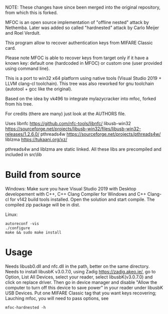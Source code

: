 NOTE: These changes have since been merged into the original repository, from which this is forked.


MFOC is an open source implementation of "offline nested" attack by Nethemba.
Later was added so called "hardnested" attack by Carlo Meijer and Roel Verdult.

This program allow to recover authentication keys from MIFARE Classic card.

Please note MFOC is able to recover keys from target only if it have a known key: default one (hardcoded in MFOC) or custom one (user provided using command line).

This is a port to win32 x64 platform using native tools (Visual Studio 2019 + LLVM clang-cl toolchain).
This tree was also reworked for gnu toolchain (autotool + gcc like the original).
 
Based on the idea by vk496 to integrate mylazycracker into mfoc, forked from his tree.

For credits (there are many) just look at the AUTHORS file.

Uses 
		libnfc 			https://github.com/nfc-tools/libnfc/
		libusb-win32 	https://sourceforge.net/projects/libusb-win32/files/libusb-win32-releases/1.2.6.0/
		pthreads4w		https://sourceforge.net/projects/pthreads4w/
		liblzma			https://tukaani.org/xz/

pthreads4w and liblzma are static linked.
All these libs are precompiled and included in src\lib

# Build from source
Windows:
Make sure you have Visual Studio 2019 with Desktop developement with C++, C++ Clang Compiler for Windows and C++ Clang-cl for v142 build tools installed.
Open the solution and start compile.
The compiled zip package will be in dist.

Linux:
```
autoreconf -vis
./configure
make && sudo make install
```

# Usage #
Needs libusb0.dll and nfc.dll in the path, better on the same directory.
Needs to install libusbK v3.0.7.0, using Zadig https://zadig.akeo.ie/, go to Option, List All Devices, select your reader, select libusbK(v3.0.7.0) and click on replace driver.
Then go in device manager and disable "Allow the computer to turn off this device to save power" in your reader under libusbK USB Devices.
Put one MIFARE Classic tag that you want keys recovering;
Lauching mfoc, you will need to pass options, see
```
mfoc-hardnested -h
```
